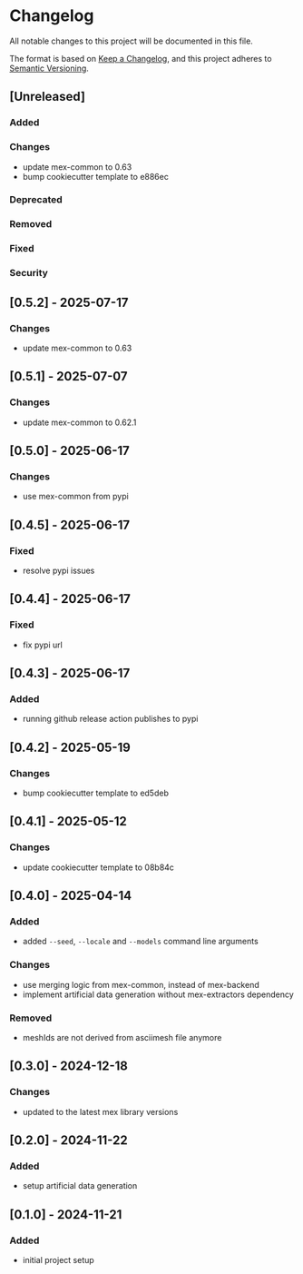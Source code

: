 # Changelog

All notable changes to this project will be documented in this file.

The format is based on [Keep a Changelog](https://keepachangelog.com/en/1.0.0/),
and this project adheres to [Semantic Versioning](https://semver.org/spec/v2.0.0.html).

## [Unreleased]

### Added

### Changes

- update mex-common to 0.63
- bump cookiecutter template to e886ec

### Deprecated

### Removed

### Fixed

### Security

## [0.5.2] - 2025-07-17

### Changes

- update mex-common to 0.63

## [0.5.1] - 2025-07-07

### Changes

- update mex-common to 0.62.1

## [0.5.0] - 2025-06-17

### Changes

- use mex-common from pypi

## [0.4.5] - 2025-06-17

### Fixed

- resolve pypi issues

## [0.4.4] - 2025-06-17

### Fixed

- fix pypi url

## [0.4.3] - 2025-06-17

### Added

- running github release action publishes to pypi

## [0.4.2] - 2025-05-19

### Changes

- bump cookiecutter template to ed5deb

## [0.4.1] - 2025-05-12

### Changes

- update cookiecutter template to 08b84c

## [0.4.0] - 2025-04-14

### Added

- added `--seed`, `--locale` and `--models` command line arguments

### Changes

- use merging logic from mex-common, instead of mex-backend
- implement artificial data generation without mex-extractors dependency

### Removed

- meshIds are not derived from asciimesh file anymore

## [0.3.0] - 2024-12-18

### Changes

- updated to the latest mex library versions

## [0.2.0] - 2024-11-22

### Added

- setup artificial data generation

## [0.1.0] - 2024-11-21

### Added

- initial project setup
